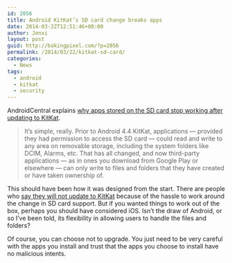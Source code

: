 ```yaml
---
id: 2056
title: Android KitKat’s SD card change breaks apps
date: 2014-03-22T12:51:46+00:00
author: Jenxi
layout: post
guid: http://bakingpixel.com/?p=2056
permalink: /2014/03/22/kitkat-sd-card/
categories:
  - News
tags:
  - android
  - kitkat
  - security
---
```

AndroidCentral explains [why apps stored on the SD card stop working after updating to KitKat](http://www.androidcentral.com/kitkat-sdcard-changes).

> It’s simple, really. Prior to Android 4.4 KitKat, applications — provided they had permission to access the SD card — could read and write to any area on removable storage, including the system folders like DCIM, Alarms, etc. That has all changed, and now third-party applications — as in ones you download from Google Play or elsewhere — can only write to files and folders that they have created or have taken ownership of. 

This should have been how it was designed from the start. There are people who [say they will not update to KitKat](http://forums.androidcentral.com/t-mobile-samsung-galaxy-note-3/370288-t-mobile-note-3-do-not-download-android-4-4-kitkat-update.html) because of the hassle to work around the change in SD card support. But if you wanted things to work out of the box, perhaps you should have considered iOS. Isn’t the draw of Android, or so I’ve been told, its flexibility in allowing users to handle the files and folders?

Of course, you can choose not to upgrade. You just need to be very careful with the apps you install and trust that the apps you choose to install have no malicious intents.